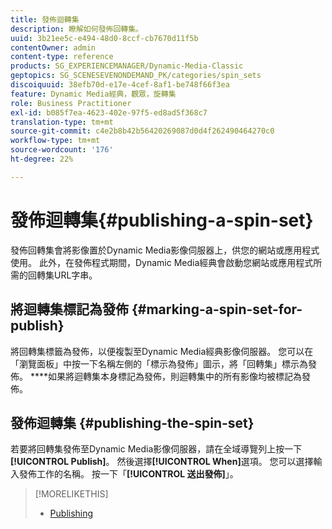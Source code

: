 ```yaml
---
title: 發佈迴轉集
description: 瞭解如何發佈回轉集。
uuid: 3b21ee5c-e494-48d0-8ccf-cb7670d11f5b
contentOwner: admin
content-type: reference
products: SG_EXPERIENCEMANAGER/Dynamic-Media-Classic
geptopics: SG_SCENESEVENONDEMAND_PK/categories/spin_sets
discoiquuid: 38efb70d-e17e-4cef-8af1-be748f66f3ea
feature: Dynamic Media經典，觀眾，旋轉集
role: Business Practitioner
exl-id: b085f7ea-4623-402e-97f5-ed8ad5f368c7
translation-type: tm+mt
source-git-commit: c4e2b8b42b56420269087d0d4f262490464270c0
workflow-type: tm+mt
source-wordcount: '176'
ht-degree: 22%

---
```


# 發佈迴轉集{#publishing-a-spin-set}

發佈回轉集會將影像置於Dynamic Media影像伺服器上，供您的網站或應用程式使用。 此外，在發佈程式期間，Dynamic Media經典會啟動您網站或應用程式所需的回轉集URL字串。

## 將迴轉集標記為發佈 {#marking-a-spin-set-for-publish}

將回轉集標籤為發佈，以便複製至Dynamic Media經典影像伺服器。 您可以在「瀏覽面板」中按一下名稱左側的「標示為發佈」圖示，將「回轉集」標示為發佈。 ****&#x200B;如果將迴轉集本身標記為發佈，則迴轉集中的所有影像均被標記為發佈。

## 發佈迴轉集 {#publishing-the-spin-set}

若要將回轉集發佈至Dynamic Media影像伺服器，請在全域導覽列上按一下&#x200B;**[!UICONTROL Publish]**。 然後選擇&#x200B;**[!UICONTROL When]**&#x200B;選項。 您可以選擇輸入發佈工作的名稱。 按一下「**[!UICONTROL 送出發佈]**」。

>[!MORELIKETHIS]
>
>* [Publishing](publishing-files.md#publishing_files)

